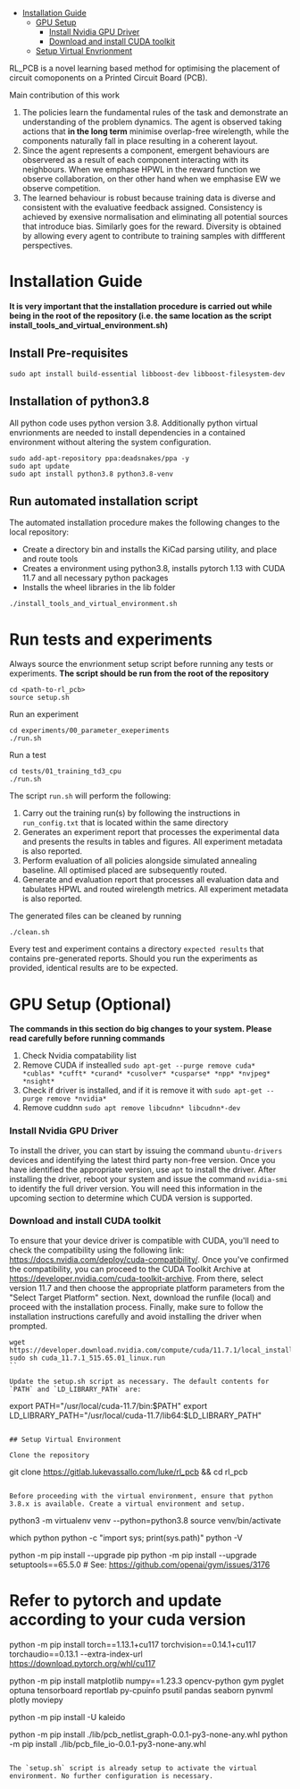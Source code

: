 - [Installation Guide](#installation-guide)
    - [GPU Setup](#gpu-setup)
        - [Install Nvidia GPU Driver](#install-nvidia-gpu-driver)
        - [Download and install CUDA toolkit](#download-and-install-cuda-toolkit)
    - [Setup Virtual Envrionment](#setup-virtual-envrionment)

RL\_PCB is a novel learning based method for optimising the placement of circuit comoponents on a Printed Circuit Board (PCB). 

Main contribution of this work
1. The policies learn the fundamental rules of the task and demonstrate an understanding of the problem dynamics. The agent is observed taking actions that **in the long term** minimise overlap-free wirelength, while the components naturally fall in place resulting in a coherent layout. 
2. Since the agent represents a component, emergent behaviours are observered as a result of each component interacting with its neighbours. When we emphase HPWL in the reward function we observe collaboration, on ther other hand when we emphasise EW we observe competition. 
3. The learned behaviour is robust because training data is diverse and consistent with the evaluative feedback assigned. Consistency is achieved by exensive normalisation and eliminating all potential sources that introduce bias. Similarly goes for the reward. Diversity is obtained by allowing every agent to contribute to training samples with diffferent perspectives. 

# Installation Guide
**It is very important that the installation procedure is carried out while being in the root of the repository (i.e. the same location as the script install_tools_and_virtual_environment.sh)**

## Install Pre-requisites
```
sudo apt install build-essential libboost-dev libboost-filesystem-dev
```

## Installation of python3.8
All python code uses python version 3.8. Additionally python virtual envrionments are needed to install dependencies in a contained environment without altering the system configuration. 
```
sudo add-apt-repository ppa:deadsnakes/ppa -y
sudo apt update
sudo apt install python3.8 python3.8-venv
```

## Run automated installation script
The automated installation procedure makes the following changes to the local repository:
- Create a directory bin and installs the KiCad parsing utility, and place and route tools
- Creates a environment using python3.8, installs pytorch 1.13 with CUDA 11.7 and all necessary python packages
- Installs the wheel libraries in the lib folder

```
./install_tools_and_virtual_environment.sh
```

# Run tests and experiments
Always source the envrionment setup script before running any tests or experiments. **The script should be run from the root of the repository**
```
cd <path-to-rl_pcb>
source setup.sh 
```

Run an experiment
```
cd experiments/00_parameter_exeperiments
./run.sh 	
```

Run a test
```
cd tests/01_training_td3_cpu
./run.sh
```

The script `run.sh` will perform the following: 
1. Carry out the training run(s) by following the instructions in `run_config.txt` that is located within the same directory
2. Generates an experiment report that processes the experimental data and presents the results in tables and figures. All experiment metadata is also reported.
3. Perform evaluation of all policies alongside simulated annealing baseline. All optimised placed are subsequently routed. 
4. Generate and evaluation report that processes all evaluation data and tabulates HPWL and routed wirelength metrics. All experiment metadata is also reported.

The generated files can be cleaned by running
```
./clean.sh
```

Every test and experiment contains a directory `expected results` that contains pre-generated reports. Should you run the experiments as provided, identical results are to be expected.

# GPU Setup (Optional)
**The commands in this section do big changes to your system. Please read carefully before running commands**

1.  Check Nvidia compatability list
2.  Remove CUDA if instealled `sudo apt-get --purge remove cuda* *cublas* *cufft* *curand* *cusolver* *cusparse* *npp* *nvjpeg* *nsight*`
3.  Check if driver is installed, and if it is remove it with `sudo apt-get --purge remove *nvidia*`
4.  Remove cuddnn `sudo apt remove libcudnn* libcudnn*-dev`

### Install Nvidia GPU Driver

To install the driver, you can start by issuing the command `ubuntu-drivers` devices and identifying the latest third party non-free version. Once you have identified the appropriate version, use `apt` to install the driver. After installing the driver, reboot your system and issue the command `nvidia-smi` to identify the full driver version. You will need this information in the upcoming section to determine which CUDA version is supported.

### Download and install CUDA toolkit
To ensure that your device driver is compatible with CUDA, you'll need to check the compatibility using the following link: https://docs.nvidia.com/deploy/cuda-compatibility/. Once you've confirmed the compatibility, you can proceed to the CUDA Toolkit Archive at https://developer.nvidia.com/cuda-toolkit-archive. From there, select version 11.7 and then choose the appropriate platform parameters from the "Select Target Platform" section. Next, download the runfile (local) and proceed with the installation process. Finally, make sure to follow the installation instructions carefully and avoid installing the driver when prompted.

```
wget https://developer.download.nvidia.com/compute/cuda/11.7.1/local_installers/cuda_11.7.1_515.65.01_linux.run
sudo sh cuda_11.7.1_515.65.01_linux.run
``

Update the setup.sh script as necessary. The default contents for `PATH` and `LD_LIBRARY_PATH` are:

```
export PATH="/usr/local/cuda-11.7/bin:$PATH"
export LD_LIBRARY_PATH="/usr/local/cuda-11.7/lib64:$LD_LIBRARY_PATH"
```

## Setup Virtual Environment

Clone the repository

```
git clone https://gitlab.lukevassallo.com/luke/rl_pcb && cd rl_pcb
```

Before proceeding with the virtual environment, ensure that python 3.8.x is available. Create a virtual environment and setup.

```
python3 -m virtualenv venv --python=python3.8
source venv/bin/activate 

which python
python -c "import sys; print(sys.path)"
python -V

python -m pip install --upgrade pip
python -m pip install --upgrade setuptools==65.5.0	# See: https://github.com/openai/gym/issues/3176

# Refer to pytorch and update according to your cuda version
python -m pip install torch==1.13.1+cu117 torchvision==0.14.1+cu117 torchaudio==0.13.1 --extra-index-url https://download.pytorch.org/whl/cu117

python -m pip install matplotlib numpy==1.23.3 opencv-python gym pyglet optuna tensorboard reportlab py-cpuinfo psutil pandas seaborn pynvml plotly moviepy

python -m pip install -U kaleido

python -m pip install ./lib/pcb_netlist_graph-0.0.1-py3-none-any.whl
python -m pip install ./lib/pcb_file_io-0.0.1-py3-none-any.whl
```

The `setup.sh` script is already setup to activate the virtual environment. No further configuration is necessary.

